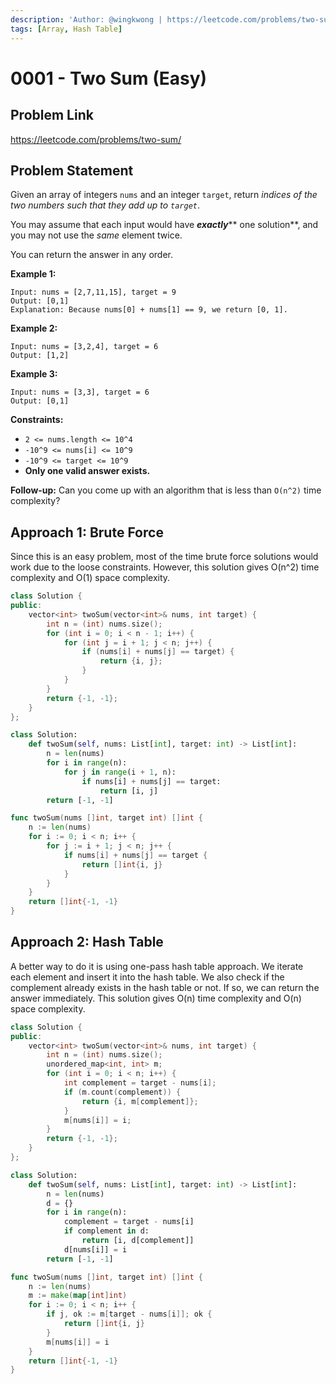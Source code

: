 ```yaml
---
description: 'Author: @wingkwong | https://leetcode.com/problems/two-sum/'
tags: [Array, Hash Table]
---
```


# 0001 - Two Sum (Easy)

## Problem Link

https://leetcode.com/problems/two-sum/

## Problem Statement

Given an array of integers `nums` and an integer `target`, return _indices of the two numbers such that they add up to `target`_.

You may assume that each input would have _**exactly**_** one solution**, and you may not use the _same_ element twice.

You can return the answer in any order.

**Example 1:**

```
Input: nums = [2,7,11,15], target = 9
Output: [0,1]
Explanation: Because nums[0] + nums[1] == 9, we return [0, 1].
```

**Example 2:**

```
Input: nums = [3,2,4], target = 6
Output: [1,2]
```

**Example 3:**

```
Input: nums = [3,3], target = 6
Output: [0,1]
```

**Constraints:**

* `2 <= nums.length <= 10^4`
* `-10^9 <= nums[i] <= 10^9`
* `-10^9 <= target <= 10^9`
* **Only one valid answer exists.**

**Follow-up:** Can you come up with an algorithm that is less than `O(n^2)` time complexity?

## Approach 1: Brute Force

Since this is an easy problem, most of the time brute force solutions would work due to the loose constraints. However, this solution gives O(n^2) time complexity and O(1) space complexity.

<Tabs>
<TabItem value="cpp" label="C++">
<SolutionAuthor name="@wingkwong"/>

```cpp
class Solution {
public:
    vector<int> twoSum(vector<int>& nums, int target) {
        int n = (int) nums.size();
        for (int i = 0; i < n - 1; i++) {
            for (int j = i + 1; j < n; j++) {
                if (nums[i] + nums[j] == target) {
                    return {i, j};
                }
            }
        }
        return {-1, -1};
    }
};
```

</TabItem>
<TabItem value="py" label="Python">
<SolutionAuthor name="@wingkwong"/>

```python
class Solution:
    def twoSum(self, nums: List[int], target: int) -> List[int]:
        n = len(nums)
        for i in range(n):
            for j in range(i + 1, n):
                if nums[i] + nums[j] == target:
                    return [i, j]
        return [-1, -1]
```


</TabItem>
<TabItem value="go" label="Go">
<SolutionAuthor name="@wingkwong"/>

```go
func twoSum(nums []int, target int) []int {
    n := len(nums)
    for i := 0; i < n; i++ {
        for j := i + 1; j < n; j++ {
            if nums[i] + nums[j] == target {
                return []int{i, j}
            }
        }
    }
    return []int{-1, -1}
}
```
</TabItem>
</Tabs>

## Approach 2: Hash Table

A better way to do it is using one-pass hash table approach. We iterate each element and insert it into the hash table. We also check if the complement already exists in the hash table or not. If so, we can return the answer immediately. This solution gives O(n) time complexity and O(n) space complexity.

<Tabs>
<TabItem value="cpp" label="C++">
<SolutionAuthor name="@wingkwong"/>

```cpp
class Solution {
public:
    vector<int> twoSum(vector<int>& nums, int target) {
        int n = (int) nums.size();
        unordered_map<int, int> m;
        for (int i = 0; i < n; i++) {
            int complement = target - nums[i];
            if (m.count(complement)) {
                return {i, m[complement]};
            }
            m[nums[i]] = i;
        }
        return {-1, -1};
    }
};
```

</TabItem>
<TabItem value="py" label="Python">
<SolutionAuthor name="@wingkwong"/>

```py
class Solution:
    def twoSum(self, nums: List[int], target: int) -> List[int]:
        n = len(nums)
        d = {}
        for i in range(n):
            complement = target - nums[i]
            if complement in d:
                return [i, d[complement]]
            d[nums[i]] = i
        return [-1, -1]
```

</TabItem>
<TabItem value="go" label="Go">
<SolutionAuthor name="@wingkwong"/>

```go
func twoSum(nums []int, target int) []int {
    n := len(nums)
    m := make(map[int]int)
    for i := 0; i < n; i++ {
        if j, ok := m[target - nums[i]]; ok {
            return []int{i, j}
        }
        m[nums[i]] = i
    }
    return []int{-1, -1}
}
```
</TabItem>
</Tabs>